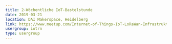 ```yaml
---
title: 2-Wöchentliche IoT-Bastelstunde
date: 2019-03-21
location: DAI Makerspace, Heidelberg
link: https://www.meetup.com/Internet-of-Things-IoT-LoRaWan-Infrastruktur-4-RheinNeckar/events/cmbzlqyzfbcc/
usergroup: iotrn
type: usergroup
---
```

